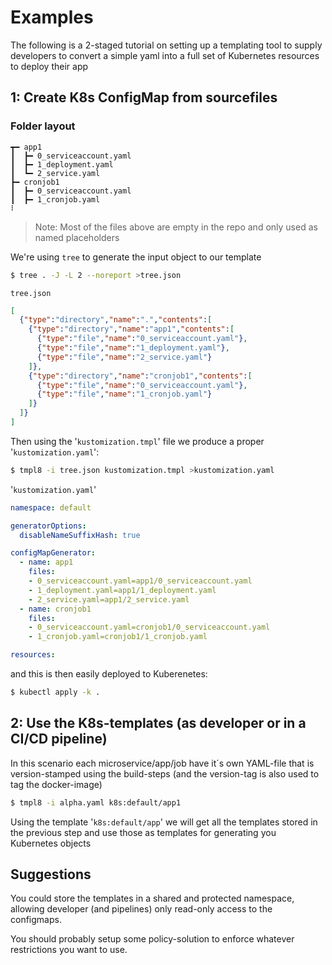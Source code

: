 # Examples

The following is a 2-staged tutorial on setting up a templating tool to supply developers to convert a simple yaml into a full set of Kubernetes resources to deploy their app

## 1: Create K8s ConfigMap from sourcefiles

### Folder layout
```
┳━ app1
┃  ┣━ 0_serviceaccount.yaml
┃  ┣━ 1_deployment.yaml
┃  ┗━ 2_service.yaml
┣━ cronjob1
┃  ┣━ 0_serviceaccount.yaml
┃  ┣━ 1_cronjob.yaml
⠇
```

> Note: Most of the files above are empty in the repo and only used as named placeholders

We're using `tree` to generate the input object to our template
```sh
$ tree . -J -L 2 --noreport >tree.json
```

`tree.json`
```json
[
  {"type":"directory","name":".","contents":[
    {"type":"directory","name":"app1","contents":[
      {"type":"file","name":"0_serviceaccount.yaml"},
      {"type":"file","name":"1_deployment.yaml"},
      {"type":"file","name":"2_service.yaml"}
    ]},
    {"type":"directory","name":"cronjob1","contents":[
      {"type":"file","name":"0_serviceaccount.yaml"},
      {"type":"file","name":"1_cronjob.yaml"}
    ]}
  ]}
]
```

Then using the '`kustomization.tmpl`' file we produce a proper '`kustomization.yaml`':
```sh
$ tmpl8 -i tree.json kustomization.tmpl >kustomization.yaml
``` 

'`kustomization.yaml`'
```yaml
namespace: default

generatorOptions:
  disableNameSuffixHash: true

configMapGenerator:
  - name: app1
    files:
    - 0_serviceaccount.yaml=app1/0_serviceaccount.yaml
    - 1_deployment.yaml=app1/1_deployment.yaml
    - 2_service.yaml=app1/2_service.yaml
  - name: cronjob1
    files:
    - 0_serviceaccount.yaml=cronjob1/0_serviceaccount.yaml
    - 1_cronjob.yaml=cronjob1/1_cronjob.yaml

resources:
```

and this is then easily deployed to Kuberenetes:
```sh
$ kubectl apply -k .
```

## 2: Use the K8s-templates (as developer or in a CI/CD pipeline)

In this scenario each microservice/app/job have it´s own YAML-file that is version-stamped using the build-steps (and the version-tag is also used to tag the docker-image) 

```sh
$ tmpl8 -i alpha.yaml k8s:default/app1
```

Using the template '`k8s:default/app`' we will get all the templates stored in the previous step and use those as templates for generating you Kubernetes objects

## Suggestions

You could store the templates in a shared and protected namespace, allowing developer (and pipelines) only read-only access to the configmaps.

You should probably setup some policy-solution to enforce whatever restrictions you want to use.